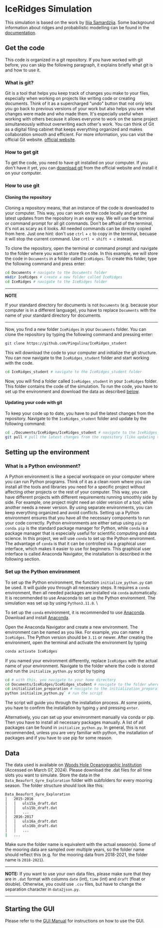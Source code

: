 # IceRidges Simulation

This simulation is based on the work by [Ilija Samardzija](https://github.com/ilijasam/IceRidges). Some background information about ridges and probabilistic modelling can be found in the [documentation](manual.pdf).

## Get the code
This code is organized in a git repository. If you have worked with git before, you can skip the following paragraph, it explains briefly what git is and how to use it.

### What is git?
Git is a tool that helps you keep track of changes you make to your files, especially when working on projects like writing code or creating documents. Think of it as a supercharged "undo" button that not only lets you go back to previous versions of your work but also helps you see what changes were made and who made them. It's especially useful when working with others because it allows everyone to work on the same project simultaneously without overwriting each other's work. You can think of Git as a digital filing cabinet that keeps everything organized and makes collaboration smooth and efficient. For more information, you can visit the official Git website. [official website](https://git-scm.com/).

### How to get git
To get the code, you need to have git installed on your computer. If you don't have it yet, you can [download git](https://git-scm.com/downloads) from the official website and install it on your computer. 

### How to use git
#### Cloning the repository
Cloning a repository means, that an instance of the code is downloaded to your computer. This way, you can work on the code locally and get the latest updates from the repository in an easy way.
We will use the terminal or command prompt for all git commands. Don't be affraid of the terminal, it's not as scary as it looks. All needed commands can be directly copied from here. Just one hint: don't use `ctrl` + `c` to copy in the terminal, becuase it will stop the current command. Use `crtl + shift + c` instead.

To clone the repository, open the terminal or command prompt and navigate to the folder where you want to store the code. In this example, we will store the code in `Documents` in a folder called `IceRidges`. To create this folder, type the following command and press enter:

```bash
cd Documents # navigate to the Documents folder
mkdir IceRidges # create a new folder called IceRidges
cd IceRidges # navigate to the IceRidges folder
```

---
**NOTE**

If your standard directory for documents is not `Documents` (e.g. because your computer is in a different language), you have to replace `Documents` with the name of your standard directory for documents.

---

Now, you find a new folder `IceRidges` in your `Documents` folder. You can clone the repository by typing the following command and pressing enter:

```bash
git clone https://github.com/Pingulina/IceRidges_student
```

This will download the code to your computer and initialize the git structure. You can now navigate to the `IceRidges_student` folder and start working with the code.

```bash	
cd IceRidges_student # navigate to the IceRidges_student folder
```

Now, you will find a folder called `IceRidges_student` in your `IceRidges` folder. This folder contains the code of the simulation. To run the code, you have to set up the environment and download the data as described [below](README.md#setting-up-the-environment).

#### Updating your code with git
To keep your code up to date, you have to pull the latest changes from the repository. Navigate to the `IceRidges_student` folder and update by the following command:

```bash
cd ./Documents/IceRidges/IceRidges_student # navigate to the IceRidges_student folder
git pull # pull the latest changes from the repository (like updating the code)
```


## Setting up the environment
### What is a Python environment?
A Python environment is like a special workspace on your computer where you can run Python programs. Think of it as a clean room where you can install all the tools and libraries you need for a specific project without affecting other projects or the rest of your computer. This way, you can have different projects with different requirements running smoothly side by side. For example, one project might need an older version of a tool, while another needs a newer version. By using separate environments, you can keep everything organized and avoid conflicts. Setting up a Python environment ensures that you have all the necessary components to run your code correctly.
Python environments are either setup using `pip` or `conda`. `pip` is the standard package manager for Python, while `conda` is a package manager that is especially useful for scientific computing and data science. In this project, we will use `conda` to set up the Python environment. The advantage of `conda` is that it can be controlled via a graphical user interface, which makes it easier to use for beginners. This graphical user interface is called Anaconda Navigator, the installation is described in the following section.

### Set up the Python environment
To set up the Python environment, the function `initialize_python.py` can be used. It will guide you through all necessary steps.
It requires a `conda` environment, then all needed packages are installed via `conda` automatically. It is recommended to use Anaconda to set up the Python environment. The simulation was set up by using `Python3.11.8`. \

To set up the `conda` environment, it is recommended to use [Anaconda](https://www.anaconda.com/download). Download and install [Anaconda](https://www.anaconda.com/download). 

Open the Anaconda Navigator and create a new environment. The environment can be named as you like. For example, you can name it `IceRidges`. The Python version should be `3.11` or newer. After creating the environment, open the terminal and activate the environment by typing 
```bash
conda activate IceRidges
``` 
If you named your environment differently, replace `IceRidges` with the actual name of your environment. Navigate to the folder where the code is stored and run the `initialize_python.py` script by typing 
```bash
cd # with this, you navigate to your home directory
cd Documents/IceRidges/IceRidges_student # navigate to the folder where the code is stored
cd initialization_preparation # navigate to the initialization_preparation folder, we need to run a script from here
python initialize_python.py` # run the script
```
The script will guide you through the installation process. At some points, you have to confirm the installation by typing `y` and pressing `enter`.


Alternatively, you can set up your envinronment manually via conda or pip. Then you have to install all necessary packages manually. A list of all packages can be found in `initialize_python.py`. In general, this is not recommended, unless you are very familiar with python, the installation of packages and if you have to use pip for some reason.



## Data
The data used is available on [Woods Hole Oceanographic Institution](https://www2.whoi.edu/site/beaufortgyre/data/mooring-data/) (Accessed on March 07, 2024). Please download the .dat files for all time slots you want to simulate. 
Store the data in the `Data_Beaufort_Gyre_Exploration` folder with subfolders for every mooring season. The folder structure should look like this:

```bash
Data_Beaufort_Gyre_Exploration
│   2015-2016
│   │   uls15a_draft.dat
│   │   uls15b_draft.dat
│   │   ...
│   2016-2017
│   │   uls16a_draft.dat
│   │   uls16b_draft.dat
│   │   ...
|   ...
```
Make sure the folder name is equivalent with the actual season(s). Some of the mooring data are sampled over multiple years, so the folder name should reflect this (e.g. for the mooring data from 2018-2021, the folder name is `2018-2021`).

---
**NOTE:**
If you want to use your own data files, please make sure that they are in `.dat` format with columns `date` (int), `time` (int) and `draft` (float or double). Otherwise, you could use `.csv` files, but have to change the separation character in `data2json.py`.

---


## Starting the GUI
Please refer to the [GUI Manual](GUI_dash_plotly/README.md) for instructions on how to use the GUI.
